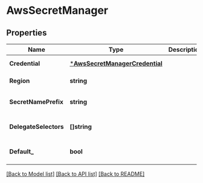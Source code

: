 # AwsSecretManager

## Properties
Name | Type | Description | Notes
------------ | ------------- | ------------- | -------------
**Credential** | [***AwsSecretManagerCredential**](AwsSecretManagerCredential.md) |  | [default to null]
**Region** | **string** |  | [default to null]
**SecretNamePrefix** | **string** |  | [optional] [default to null]
**DelegateSelectors** | **[]string** |  | [optional] [default to null]
**Default_** | **bool** |  | [optional] [default to null]

[[Back to Model list]](../README.md#documentation-for-models) [[Back to API list]](../README.md#documentation-for-api-endpoints) [[Back to README]](../README.md)

